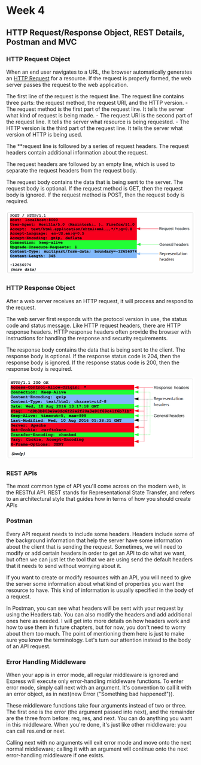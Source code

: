 # Week 4

##  HTTP Request/Response Object, REST Details, Postman and MVC

### HTTP Request Object

When an end user navigates to a URL, the browser automatically generates an [HTTP Request](https://developer.mozilla.org/en-US/docs/Web/HTTP/Messages#http_requests) for a resource. 
If the request is properly formed, the web server passes the request to the web application.

The first line of the request is the request line. The request line contains three parts: the request method, the request URI, and the HTTP version.
    - The request method is the first part of the request line. It tells the server what kind of request is being made.
    - The request URI is the second part of the request line. It tells the server what resource is being requested.
    - The HTTP version is the third part of the request line. It tells the server what version of HTTP is being used.

The **request line is followed by a series of request headers. The request headers contain additional information about the request.

The request headers are followed by an empty line, which is used to separate the request headers from the request body.

The request body contains the data that is being sent to the server. The request body is optional. If the request method is GET, then the request body is ignored. If the request method is POST, then the request body is required.

![http request](images/http-request.png)

### HTTP Response Object

After a web server receives an HTTP request, it will process and respond to the request. 

The web server first responds with the protocol version in use, the status code and status message. Like HTTP request headers, there are HTTP response headers. 
HTTP response headers often provide the browser with instructions for handling the response and security requirements. 

The response body contains the data that is being sent to the client. The response body is optional. If the response status code is 204, then the response body is ignored. If the response status code is 200, then the response body is required.

![http response](images/http-response.png)


### REST APIs

The most common type of  API you'll come across on the modern web, is the RESTful API. 
REST stands for Representational State Transfer, and refers to an architectural style that guides how in terms of how you should create APIs



### Postman




Every API request needs to include some headers. 
Headers include some of the background information that help the server have some information about the client that is sending the request. 
Sometimes, we will need to modify or add certain headers in order to get an API to do what we want, but often we can just let the tool that we are using send the default headers that it needs to send without worrying about it.

If you want to create or modify resources with an API, you will need to give the server some information about what kind of properties you want the resource to have. This kind of information is usually specified in the body of a request.


In Postman, you can see what headers will be sent with your request by using the Headers tab. You can also modify the headers and add additional ones here as needed. I will get into more details on how headers work and how to use them in future chapters, but for now, you don't need to worry about them too much. The point of mentioning them here is just to make sure you know the terminology. Let's turn our attention instead to the body of an API request.



### Error Handling Middleware

When your app is in error mode, all regular middleware is ignored and Express will execute only error-handling middleware functions. 
To enter error mode, simply call next with an argument. It's convention to call it with an error object, as in next(new Error ("Something bad happened!")).

These middleware functions take four arguments instead of two or three. The first one is the error (the argument passed into next), 
and the remainder are the three from before: req, res, and next. You can do anything you want in this middleware. 
When you're done, it's just like other middleware: you can call res.end or next. 

Calling next with no arguments will exit error mode and move onto the next normal middleware; calling it with an argument will continue onto the next error-handling middleware if one exists.